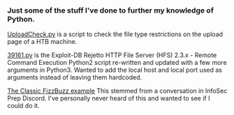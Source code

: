 ### Just some of the stuff I've done to further my knowledge of Python.

[UploadCheck.py](./UploadCheck.py) is a script to check the file type restrictions on the upload page of a HTB machine.

[39161.py](./39161.py) is the Exploit-DB Rejetto HTTP File Server (HFS) 2.3.x - Remote Command Execution Python2 script re-written and updated with a few more arguments in Python3.  Wanted to add the local host and local port used as arguments instead of leaving them hardcoded.  
 
[The Classic FizzBuzz example](./fizzbuzz.py) This stemmed from a conversation in InfoSec Prep Discord.  I've personally never heard of this and wanted to see if I could do it.
